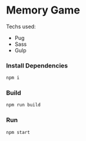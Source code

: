 # Memory Game

Techs used:

- Pug
- Sass
- Gulp

### Install Dependencies

```sh
npm i
```

### Build

```sh
npm run build
```

### Run

```sh
npm start
```
